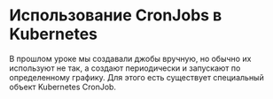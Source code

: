 # Использование CronJobs в Kubernetes

В прошлом уроке мы создавали джобы вручную, но обычно их используют не так, а создают периодически и запускают по
определенному графику. Для этого есть существует специальный объект Kubernetes CronJob.


